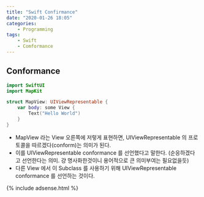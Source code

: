 ```yaml
---
title: "Swift Confirmance"
date: "2020-01-26 18:05"
categories:
    - Programming
tags:
    - Swift
    - Comformance
---
```


## Conformance
```swift
import SwiftUI
import MapKit

struct MapView: UIViewRepresentable {
    var body: some View {
        Text("Hello World")
    }
}
```
- MapView 라는 View 오른쪽에 저렇게 표현하면, UIViewRepresentable 의 프로토콜을 따르겠다(conform)는 의미가 된다.
- 이를 UIViewRepresentable conformance 를 선언했다고 말한다. (순응하겠다고 선언한다는 의미. 걍 명사화한것이니 용어적으로 큰 의미부여는 필요없을듯)
- 다른 View 에서 이 Subclass 를 사용하기 위해 UIViewRepresentable conformance 를 선언하는 것이다.

{% include adsense.html %}
